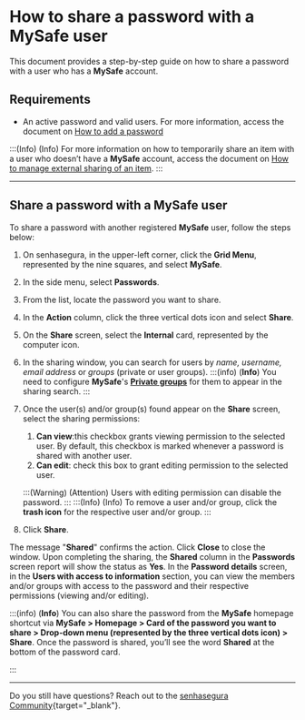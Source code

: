 # How to share a password with a MySafe user

This document provides a step-by-step guide on how to share a password with a user who has a **MySafe** account. 

## Requirements

* An active password and valid users. For more information, access the document on [How to add a password](/v3-33/docs/mysafe-passwords-add)

:::(Info) (Info)
For more information on how to temporarily share an item with a user who doesn’t  have a **MySafe** account, access the document on [How to manage external sharing of an item](/v3-33/docs/how-to-manage-the-external-share-of-an-item).
:::

***

## Share a password with a MySafe user
To share a password with another registered **MySafe** user, follow the steps below:


1. On senhasegura, in the upper-left corner, click the **Grid Menu**, represented by the nine squares, and select **MySafe**.
2. In the side menu, select **Passwords**.
3. From the list, locate the password you want to share.
4. In the **Action** column, click the three vertical dots icon and select **Share**.
5. On the **Share** screen, select the **Internal** card, represented by the computer icon.
6. In the sharing window, you can search for users by *name, username, email address* or *groups* (private or user groups).
    :::(info) (**Info**)
    You need to configure **MySafe**'s **[Private groups](/v3-33/docs/mysafe-private-group)** for them to appear in the sharing search.
    :::
7. Once the user(s) and/or group(s) found appear on the **Share** screen, select the sharing permissions:   
    1. **Can view**:this checkbox grants viewing permission to the selected user. By default, this checkbox is marked whenever a password is shared with another user.
    2. **Can edit**: check this box to grant editing permission to the selected user.

   
    :::(Warning) (Attention)
    Users with editing permission can disable the password.
    :::
    :::(Info) (Info)
    To remove a user and/or group, click the **trash icon** for the respective user and/or group.
    :::
        
8. Click **Share**.

The message "**Shared**" confirms the action. Click **Close** to close the window.
Upon completing the sharing, the **Shared** column in the **Passwords** screen report will show the status as **Yes**.
In the **Password details** screen, in the **Users with access to information** section, you can view the members and/or groups with access to the password and their respective permissions (viewing and/or editing).

:::(info) (**Info**)
You can also share the password from the **MySafe** homepage shortcut via **MySafe > Homepage > Card of the password you want to share > Drop-down menu (represented by the three vertical dots icon) > Share**.
Once the password is shared, you’ll  see the word **Shared** at the bottom of the password card.

:::
***


Do you still have questions? Reach out to the [senhasegura Community](https://community.senhasegura.io/){target="_blank"}.
